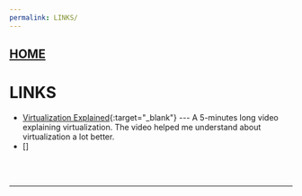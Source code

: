 ```yaml
---
permalink: LINKS/
---
```

## [HOME](../)
# LINKS

* [Virtualization Explained]([https://sp.vlsm.org/](https://www.youtube.com/watch?v=FZR0rG3HKIk)){:target="_blank"} ---
  A 5-minutes long video explaining virtualization. The video helped me understand about virtualization a lot better.
* []
<br>
<br>

<hr>
